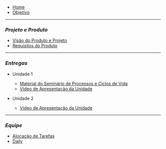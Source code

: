 - [Home](README.md)
- [Objetivo](pages/objetivo.md)

----------------------------------------------------
### _**Projeto e Produto**_

- [Visão do Produto e Projeto](pages/VisãodoProdutoeProjeto.md)
- [Requisitos do Produto](pages/ProductBacklog.md)

----------------------------------------------------
### _**Entregas**_

- Unidade 1 
   - [Material do Seminário de Processos e Ciclos de Vida](pages/MaterialdoSemináriodoProcessoseCiclosdeVida.md)
   - [Vídeo de Apresentação da Unidade](pages/VideoApresentacaoDasEntregas.md)
   
- Unidade 2
   - [Vídeo de Apresentação da Unidade](pages/VideoApresentacaoUnidade2.md)
----------------------------------------------------
### _**Equipe**_

- [Alocação de Tarefas](pages/AlocacaoDeTarefas.md)
- [Daily](pages/Daily.md)


   
